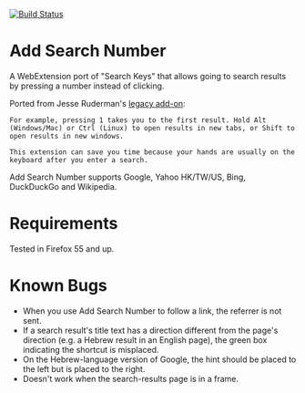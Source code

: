 [![Build Status](https://travis-ci.org/nth10sd/add-search-number.svg?branch=master)](https://travis-ci.org/nth10sd/add-search-number/)

# Add Search Number
A WebExtension port of "Search Keys" that allows going to search results by pressing a number instead of clicking.

Ported from Jesse Ruderman's [legacy add-on](https://www.squarefree.com/extensions/search-keys/):

```
For example, pressing 1 takes you to the first result. Hold Alt (Windows/Mac) or Ctrl (Linux) to open results in new tabs, or Shift to open results in new windows.

This extension can save you time because your hands are usually on the keyboard after you enter a search.
```

Add Search Number supports Google, Yahoo HK/TW/US, Bing, DuckDuckGo and Wikipedia.

# Requirements
Tested in Firefox 55 and up.

# Known Bugs
* When you use Add Search Number to follow a link, the referrer is not sent.
* If a search result's title text has a direction different from the page's direction (e.g. a Hebrew result in an English page), the green box indicating the shortcut is misplaced.
* On the Hebrew-language version of Google, the hint should be placed to the left but is placed to the right.
* Doesn't work when the search-results page is in a frame.
